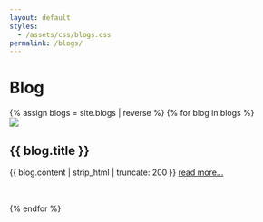 ```yaml
---
layout: default
styles:
  - /assets/css/blogs.css
permalink: /blogs/
---
```


<div class="content">
    <div id="blog" class="section">
        <div class="wrapper" style="padding: 0;">
            <div></div>
            <h1>Blog</h1>
        </div>
        {% assign blogs = site.blogs | reverse %}
        {% for blog in blogs %}
        <div class="wrapper" style="margin-bottom: 35pt;">
            <div class="blog-image-wrapper">
                <img src="{{ blog.main_image }}" class="blog-image">
            </div>
            <div>
                <h2>{{ blog.title }}</h2>
                <span>{{ blog.content | strip_html | truncate: 200 }} <a href="{{ blog.url }}" class="blog-link">read more...</a></span>
            </div>
        </div>
        {% endfor %}
    </div>
</div>
